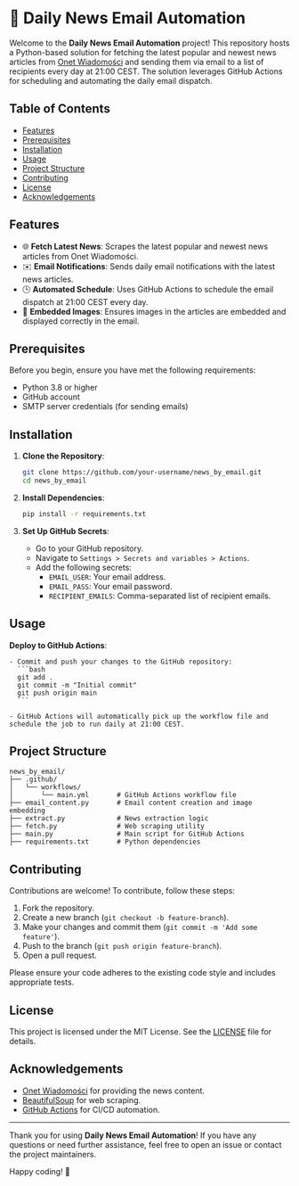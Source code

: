 
# 📰 Daily News Email Automation

Welcome to the **Daily News Email Automation** project! This repository hosts a Python-based solution for fetching the latest popular and newest news articles from [Onet Wiadomości](https://wiadomosci.onet.pl/) and sending them via email to a list of recipients every day at 21:00 CEST. The solution leverages GitHub Actions for scheduling and automating the daily email dispatch.

## Table of Contents

- [Features](#features)
- [Prerequisites](#prerequisites)
- [Installation](#installation)
- [Usage](#usage)
- [Project Structure](#project-structure)
- [Contributing](#contributing)
- [License](#license)
- [Acknowledgements](#acknowledgements)

## Features

- 🌐 **Fetch Latest News**: Scrapes the latest popular and newest news articles from Onet Wiadomości.
- ✉️ **Email Notifications**: Sends daily email notifications with the latest news articles.
- 🕒 **Automated Schedule**: Uses GitHub Actions to schedule the email dispatch at 21:00 CEST every day.
- 📸 **Embedded Images**: Ensures images in the articles are embedded and displayed correctly in the email.

## Prerequisites

Before you begin, ensure you have met the following requirements:

- Python 3.8 or higher
- GitHub account
- SMTP server credentials (for sending emails)

## Installation

1. **Clone the Repository**:
    ```bash
    git clone https://github.com/your-username/news_by_email.git
    cd news_by_email
    ```

2. **Install Dependencies**:
    ```bash
    pip install -r requirements.txt
    ```

3. **Set Up GitHub Secrets**:
   
   - Go to your GitHub repository.
   - Navigate to `Settings > Secrets and variables > Actions`.
   - Add the following secrets:
     - `EMAIL_USER`: Your email address.
     - `EMAIL_PASS`: Your email password.
     - `RECIPIENT_EMAILS`: Comma-separated list of recipient emails.

## Usage
    
**Deploy to GitHub Actions**:

    - Commit and push your changes to the GitHub repository:
      ```bash
      git add .
      git commit -m "Initial commit"
      git push origin main
      ```

    - GitHub Actions will automatically pick up the workflow file and schedule the job to run daily at 21:00 CEST.

## Project Structure

```plaintext
news_by_email/
├── .github/
│   └── workflows/
│       └── main.yml       # GitHub Actions workflow file
├── email_content.py       # Email content creation and image embedding
├── extract.py             # News extraction logic
├── fetch.py               # Web scraping utility
├── main.py                # Main script for GitHub Actions
├── requirements.txt       # Python dependencies
```

## Contributing

Contributions are welcome! To contribute, follow these steps:

1. Fork the repository.
2. Create a new branch (`git checkout -b feature-branch`).
3. Make your changes and commit them (`git commit -m 'Add some feature'`).
4. Push to the branch (`git push origin feature-branch`).
5. Open a pull request.

Please ensure your code adheres to the existing code style and includes appropriate tests.

## License

This project is licensed under the MIT License. See the [LICENSE](LICENSE) file for details.

## Acknowledgements

- [Onet Wiadomości](https://wiadomosci.onet.pl/) for providing the news content.
- [BeautifulSoup](https://www.crummy.com/software/BeautifulSoup/bs4/doc/) for web scraping.
- [GitHub Actions](https://github.com/features/actions) for CI/CD automation.

---

Thank you for using **Daily News Email Automation**! If you have any questions or need further assistance, feel free to open an issue or contact the project maintainers.

Happy coding! 🚀
